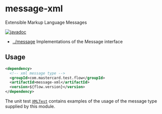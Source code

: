 
<!-- title start -->

# message-xml

Extensible Markup Language Messages

[![javadoc](https://javadoc.io/badge2/com.mastercard.test.flow/message-xml/javadoc.svg)](https://javadoc.io/doc/com.mastercard.test.flow/message-xml)

 * [../message](..) Implementations of the Message interface

<!-- title end -->

## Usage

```xml
<dependency>
  <!-- xml message type -->
  <groupId>com.mastercard.test.flow</groupId>
  <artifactId>message-xml</artifactId>
  <version>${flow.version}</version>
</dependency>
```

The unit test [`XMLTest`][XMLTest] contains examples of the usage of the message type supplied by this module.

<!-- code_link_start -->

[XMLTest]: src/test/java/com/mastercard/test/flow/msg/xml/XMLTest.java

<!-- code_link_end -->
